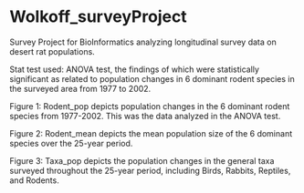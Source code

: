 # Wolkoff_surveyProject
Survey Project for BioInformatics analyzing longitudinal survey data on desert rat populations.

Stat test used: ANOVA test, the findings of which were statistically significant as related to population changes in 6 dominant rodent species in the surveyed area from 1977 to 2002.

Figure 1: Rodent_pop depicts population changes in the 6 dominant rodent species from 1977-2002. This was the data analyzed in the ANOVA test.

Figure 2: Rodent_mean depicts the mean population size of the 6 dominant species over the 25-year period.

Figure 3: Taxa_pop depicts the population changes in the general taxa surveyed throughout the 25-year period, including Birds, Rabbits, Reptiles, and Rodents.
